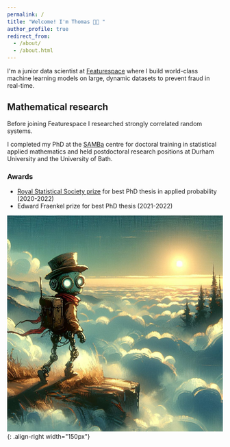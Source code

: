 ```yaml
---
permalink: /
title: "Welcome! I'm Thomas 👋🏼 "
author_profile: true
redirect_from: 
  - /about/
  - /about.html
---
```

I'm a junior data scientist at [Featurespace](https://www.featurespace.com/) where I build world-class machine learning models on large, dynamic datasets to prevent fraud in real-time. 

## Mathematical research

Before joining Featurespace I researched strongly correlated random systems.

I completed my PhD at the [SAMBa](https://samba.ac.uk/) centre for doctoral training in statistical applied mathematics and held postdoctoral research positions at Durham University and the University of Bath.

### Awards

* [Royal Statistical Society prize](https://www.bath.ac.uk/announcements/the-royal-statistical-society-prize-awarded/) for best PhD thesis  in applied probability (2020-2022)
* Edward Fraenkel prize for best PhD thesis (2021-2022)

![Text](/images/Designer.png){: .align-right width="150px"}
